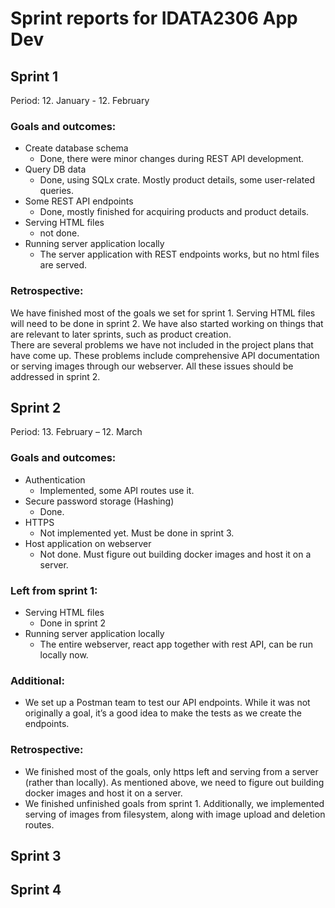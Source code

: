 # Sprint reports for IDATA2306 App Dev

## Sprint 1
Period: 12. January - 12. February
### Goals and outcomes: 
- Create database schema     
	- Done, there were minor changes during REST API development. 
- Query DB data 
	- Done, using SQLx crate. Mostly product details, some user-related queries. 
- Some REST API endpoints 
	- Done, mostly finished for acquiring products and product details. 
- Serving HTML files 
	- not done. 
- Running server application locally 
	- The server application with REST endpoints works, but no html files are served.
### Retrospective:
We have finished most of the goals we set for sprint 1. Serving HTML files will need to be done in sprint 2. We have also started working on things that are relevant to later sprints, such as product creation.  
There are several problems we have not included in the project plans that have come up. These problems include comprehensive API documentation or serving images through our webserver. All these issues should be addressed in sprint 2.

## Sprint 2
Period: 13. February – 12. March 
### Goals and outcomes: 
-   Authentication  
	-   Implemented, some API routes use it. 
-   Secure password storage (Hashing)  
	-   Done. 
-   HTTPS  
	-   Not implemented yet. Must be done in sprint 3. 
-   Host application on webserver 
	-   Not done. Must figure out building docker images and host it on a server.

### Left from sprint 1:
-   Serving HTML files 
	-   Done in sprint 2 
-   Running server application locally   
	-   The entire webserver, react app together with rest API, can be run locally now.

### Additional: 

-   We set up a Postman team to test our API endpoints. While it was not originally a goal, it’s a good idea to make the tests as we create the endpoints.

### Retrospective:
-   We finished most of the goals, only https left and serving from a server (rather than locally). As mentioned above, we need to figure out building docker images and host it on a server. 
-   We finished unfinished goals from sprint 1. Additionally, we implemented serving of images from filesystem, along with image upload and deletion routes.
## Sprint 3

## Sprint 4
